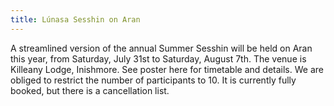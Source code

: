 ```yaml
---
title: Lúnasa Sesshin on Aran
---
```


A streamlined version of the annual Summer Sesshin will be held on Aran this year, from Saturday, July 31st to Saturday, August 7th. The venue is Killeany Lodge, Inishmore. See poster here for timetable and details. We are obliged to restrict the number of participants to 10. It is currently fully booked, but there is a cancellation list.
